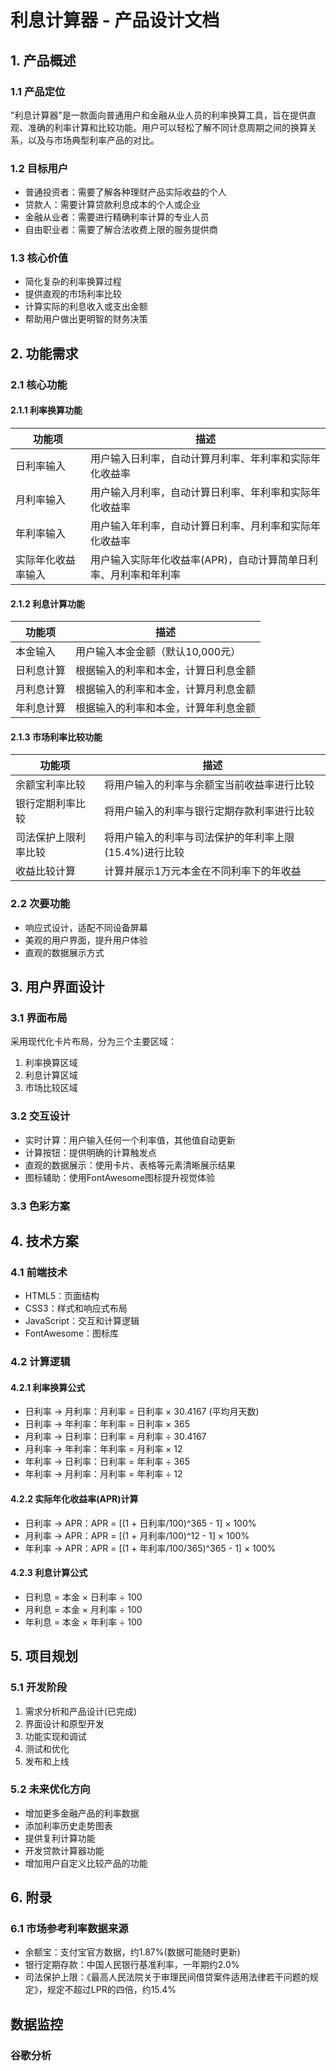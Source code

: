 # 利息计算器 - 产品设计文档

## 1. 产品概述

### 1.1 产品定位

"利息计算器"是一款面向普通用户和金融从业人员的利率换算工具，旨在提供直观、准确的利率计算和比较功能。用户可以轻松了解不同计息周期之间的换算关系，以及与市场典型利率产品的对比。

### 1.2 目标用户

- 普通投资者：需要了解各种理财产品实际收益的个人
- 贷款人：需要计算贷款利息成本的个人或企业
- 金融从业者：需要进行精确利率计算的专业人员
- 自由职业者：需要了解合法收费上限的服务提供商

### 1.3 核心价值

- 简化复杂的利率换算过程
- 提供直观的市场利率比较
- 计算实际的利息收入或支出金额
- 帮助用户做出更明智的财务决策

## 2. 功能需求

### 2.1 核心功能

#### 2.1.1 利率换算功能

| 功能项 | 描述 |
|-------|------|
| 日利率输入 | 用户输入日利率，自动计算月利率、年利率和实际年化收益率 |
| 月利率输入 | 用户输入月利率，自动计算日利率、年利率和实际年化收益率 |
| 年利率输入 | 用户输入年利率，自动计算日利率、月利率和实际年化收益率 |
| 实际年化收益率输入 | 用户输入实际年化收益率(APR)，自动计算简单日利率、月利率和年利率 |

#### 2.1.2 利息计算功能

| 功能项 | 描述 |
|-------|------|
| 本金输入 | 用户输入本金金额（默认10,000元） |
| 日利息计算 | 根据输入的利率和本金，计算日利息金额 |
| 月利息计算 | 根据输入的利率和本金，计算月利息金额 |
| 年利息计算 | 根据输入的利率和本金，计算年利息金额 |

#### 2.1.3 市场利率比较功能

| 功能项 | 描述 |
|-------|------|
| 余额宝利率比较 | 将用户输入的利率与余额宝当前收益率进行比较 |
| 银行定期利率比较 | 将用户输入的利率与银行定期存款利率进行比较 |
| 司法保护上限利率比较 | 将用户输入的利率与司法保护的年利率上限(15.4%)进行比较 |
| 收益比较计算 | 计算并展示1万元本金在不同利率下的年收益 |

### 2.2 次要功能

- 响应式设计，适配不同设备屏幕
- 美观的用户界面，提升用户体验
- 直观的数据展示方式

## 3. 用户界面设计

### 3.1 界面布局

采用现代化卡片布局，分为三个主要区域：
1. 利率换算区域
2. 利息计算区域
3. 市场比较区域

### 3.2 交互设计

- 实时计算：用户输入任何一个利率值，其他值自动更新
- 计算按钮：提供明确的计算触发点
- 直观的数据展示：使用卡片、表格等元素清晰展示结果
- 图标辅助：使用FontAwesome图标提升视觉体验

### 3.3 色彩方案



## 4. 技术方案

### 4.1 前端技术

- HTML5：页面结构
- CSS3：样式和响应式布局
- JavaScript：交互和计算逻辑
- FontAwesome：图标库

### 4.2 计算逻辑

#### 4.2.1 利率换算公式

- 日利率 → 月利率：月利率 = 日利率 × 30.4167 (平均月天数)
- 日利率 → 年利率：年利率 = 日利率 × 365
- 月利率 → 日利率：日利率 = 月利率 ÷ 30.4167
- 月利率 → 年利率：年利率 = 月利率 × 12
- 年利率 → 日利率：日利率 = 年利率 ÷ 365
- 年利率 → 月利率：月利率 = 年利率 ÷ 12

#### 4.2.2 实际年化收益率(APR)计算

- 日利率 → APR：APR = [(1 + 日利率/100)^365 - 1] × 100%
- 月利率 → APR：APR = [(1 + 月利率/100)^12 - 1] × 100%
- 年利率 → APR：APR = [(1 + 年利率/100/365)^365 - 1] × 100%

#### 4.2.3 利息计算公式

- 日利息 = 本金 × 日利率 ÷ 100
- 月利息 = 本金 × 月利率 ÷ 100
- 年利息 = 本金 × 年利率 ÷ 100

## 5. 项目规划

### 5.1 开发阶段

1. 需求分析和产品设计(已完成)
2. 界面设计和原型开发
3. 功能实现和调试
4. 测试和优化
5. 发布和上线

### 5.2 未来优化方向

- 增加更多金融产品的利率数据
- 添加利率历史走势图表
- 提供复利计算功能
- 开发贷款计算器功能
- 增加用户自定义比较产品的功能

## 6. 附录

### 6.1 市场参考利率数据来源

- 余额宝：支付宝官方数据，约1.87%(数据可能随时更新)
- 银行定期存款：中国人民银行基准利率，一年期约2.0%
- 司法保护上限：《最高人民法院关于审理民间借贷案件适用法律若干问题的规定》，规定不超过LPR的四倍，约15.4% 


## 数据监控

### 谷歌分析
<!-- Google tag (gtag.js) -->
<script async src="https://www.googletagmanager.com/gtag/js?id=G-KK6RGD17J4"></script>
<script>
  window.dataLayer = window.dataLayer || [];
  function gtag(){dataLayer.push(arguments);}
  gtag('js', new Date());

  gtag('config', 'G-KK6RGD17J4');
</script>